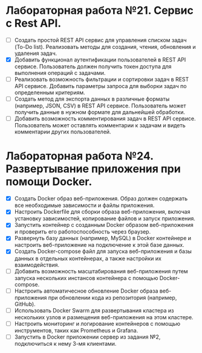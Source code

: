 # Лабораторная работа №21. Сервис с Rest API.
- [ ] Создать простой REST API сервис для управления списком задач (To-Do list). Реализовать методы для создания, чтения, обновления и удаления задач.
- [x] Добавить функционал аутентификации пользователей в REST API сервисе. Пользователь должен получить токен доступа для выполнения операций с задачами.
- [ ] Реализовать возможность фильтрации и сортировки задач в REST API сервисе. Добавить параметры запроса для выборки задач по определенным критериям.
- [ ] Создать метод для экспорта данных в различные форматы (например, JSON, CSV) в REST API сервисе. Пользователь может получить данные в нужном формате для дальнейшей обработки.
- [ ] Добавить возможность комментирования задач в REST API сервисе. Пользователь может оставлять комментарии к задачам и видеть комментарии других пользователей.

# Лабораторная работа №24. Развертывание приложения при помощи Docker.
- [x] Создать Docker образ веб-приложения. Образ должен содержать все необходимые зависимости и файлы приложения.
- [x] Настроить Dockerfile для сборки образа веб-приложения, включая установку зависимостей, копирование файлов и запуск приложения.
- [x] Запустить контейнер с созданным Docker образом веб-приложения и проверить его работоспособность через браузер.
- [x] Развернуть базу данных (например, MySQL) в Docker контейнере и настроить веб-приложение на подключение к этой базе данных.
- [x] Создать Docker-compose файл для запуска веб-приложения и базы данных в отдельных контейнерах, а также настройки их взаимодействия.
- [ ] Добавить возможность масштабирования веб-приложения путем запуска нескольких инстансов контейнера с помощью Docker-compose.
- [ ] Настроить автоматичесное обновление Docker образа веб-приложения при обновлении кода из репозитория (например, GitHub).
- [ ] Использовать Docker Swarm для развертывания кластера из нескольких узлов и размещения веб-приложения на этом кластере.
- [ ] Настроить мониторинг и логирование контейнеров с помощью инструментов, таких как Prometheus и Grafana.
- [ ] Запустить в Docker приложении сервер из задания №2, подключиться к нему 3-мя клиентами.
